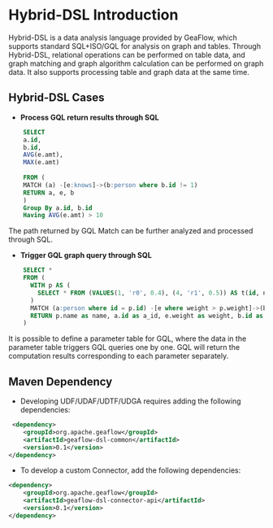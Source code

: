 # Hybrid-DSL Introduction
Hybrid-DSL is a data analysis language provided by GeaFlow, which supports standard SQL+ISO/GQL for analysis on graph and tables. Through Hybrid-DSL, relational operations can be performed on table data, and graph matching and graph algorithm calculation can be performed on graph data. It also supports processing table and graph data at the same time.

## Hybrid-DSL Cases

- **Process GQL return results through SQL**

```sql
    SELECT
    a.id,
    b.id,
    AVG(e.amt),
    MAX(e.amt)
  
    FROM (
    MATCH (a) -[e:knows]->(b:person where b.id != 1)
    RETURN a, e, b
    ) 
    Group By a.id, b.id
    Having AVG(e.amt) > 10
```

  The path returned by GQL Match can be further analyzed and processed through SQL.



- **Trigger GQL graph query through SQL**

```sql
    SELECT *
    FROM (
      WITH p AS (
    	SELECT * FROM (VALUES(1, 'r0', 0.4), (4, 'r1', 0.5)) AS t(id, name, weight)
      )
      MATCH (a:person where id = p.id) -[e where weight > p.weight]->(b)
      RETURN p.name as name, a.id as a_id, e.weight as weight, b.id as b_id
    )
```

  It is possible to define a parameter table for GQL, where the data in the parameter table triggers GQL queries one by one. GQL will return the computation results corresponding to each parameter separately.

## Maven Dependency
* Developing UDF/UDAF/UDTF/UDGA requires adding the following dependencies:

```xml
 <dependency>
    <groupId>org.apache.geaflow</groupId>
    <artifactId>geaflow-dsl-common</artifactId>
    <version>0.1</version>
</dependency>
```

* To develop a custom Connector, add the following dependencies:

```xml
<dependency>
    <groupId>org.apache.geaflow</groupId>
    <artifactId>geaflow-dsl-connector-api</artifactId>
    <version>0.1</version>
</dependency>
```
